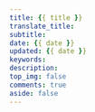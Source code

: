```yaml
---
title: {{ title }}
translate_title: 
subtitle: 
date: {{ date }}
updated: {{ date }}
keywords: 
description: 
top_img: false
comments: true 
aside: false
---
```

